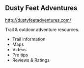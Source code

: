 ## Dusty Feet Adventures

http://dustyfeetadventures.com/

Trail & outdoor adventure resources.
 - Trail information
 - Maps
 - Videos
 - Pro tips
 - Reviews & Ratings
